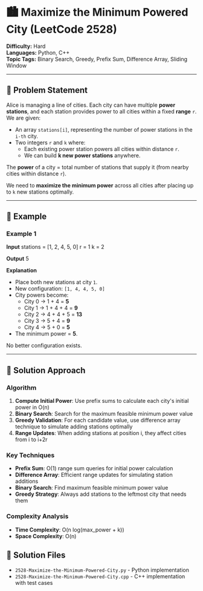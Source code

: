 # 🏙️ Maximize the Minimum Powered City (LeetCode 2528)

**Difficulty:** Hard  
**Languages:** Python, C++  
**Topic Tags:** Binary Search, Greedy, Prefix Sum, Difference Array, Sliding Window  

---

## 🧩 Problem Statement

Alice is managing a line of cities. Each city can have multiple **power stations**, and each station provides power to all cities within a fixed **range** `r`.  
We are given:
- An array `stations[i]`, representing the number of power stations in the `i-th` city.
- Two integers `r` and `k` where:
  - Each existing power station powers all cities within distance `r`.
  - We can build **k new power stations** anywhere.

The **power** of a city = total number of stations that supply it (from nearby cities within distance `r`).

We need to **maximize the minimum power** across all cities after placing up to `k` new stations optimally.

---

## 🧠 Example

### Example 1
**Input**
stations = [1, 2, 4, 5, 0]
r = 1
k = 2

**Output**
5

**Explanation**
- Place both new stations at city `1`.
- New configuration: `[1, 4, 4, 5, 0]`
- City powers become:
  - City 0 → 1 + 4 = **5**
  - City 1 → 1 + 4 + 4 = **9**
  - City 2 → 4 + 4 + 5 = **13**
  - City 3 → 5 + 4 = **9**
  - City 4 → 5 + 0 = **5**
- The minimum power = **5**.

No better configuration exists.

---

## 🚀 Solution Approach

### Algorithm
1. **Compute Initial Power**: Use prefix sums to calculate each city's initial power in O(n)
2. **Binary Search**: Search for the maximum feasible minimum power value
3. **Greedy Validation**: For each candidate value, use difference array technique to simulate adding stations optimally
4. **Range Updates**: When adding stations at position i, they affect cities from i to i+2r

### Key Techniques
- **Prefix Sum**: O(1) range sum queries for initial power calculation
- **Difference Array**: Efficient range updates for simulating station additions
- **Binary Search**: Find maximum feasible minimum power value
- **Greedy Strategy**: Always add stations to the leftmost city that needs them

### Complexity Analysis
- **Time Complexity**: O(n log(max_power + k))
- **Space Complexity**: O(n)

## 📁 Solution Files
- `2528-Maximize-the-Minimum-Powered-City.py` - Python implementation
- `2528-Maximize-the-Minimum-Powered-City.cpp` - C++ implementation with test cases